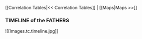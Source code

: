[[Correlation Tables|<< Correlation Tables]]  |  [[Maps|Maps >>]]

### TIMELINE of the FATHERS
![[Images.tc.timeline.jpg]]